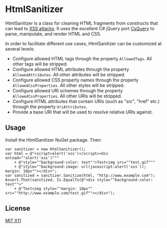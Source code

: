 HtmlSanitizer
=============

HtmlSanitizer is a class for cleaning HTML fragments from constructs that can lead to [XSS attacks](https://en.wikipedia.org/wiki/Cross-site_scripting).
It uses the excellent C# jQuery port [CsQuery](https://github.com/jamietre/CsQuery) to parse, manipulate, and render HTML and CSS.

In order to facilitate different use cases, HtmlSanitizer can be customized at several levels:
   
- Configure allowed HTML tags through the property `AllowedTags`. All other tags will be stripped.
- Configure allowed HTML attributes through the property `AllowedAttributes`. All other attributes will be stripped.
- Configure allowed CSS property names through the property `AllowedCssProperties`. All other styles will be stripped.
- Configure allowed URI schemes through the property `AllowedCssProperties`. All other URIs will be stripped.
- Configure HTML attributes that contain URIs (such as "src", "href" etc.) through the property `UriAttributes`.
- Provide a base URI that will be used to resolve relative URIs against.

Usage
-----

Install the HtmlSanitizer NuGet package. Then:

<!-- end list -->

    var sanitizer = new HtmlSanitizer();
    var html = @"<script>alert('xss')</script><div onload=""alert('xss')"""
    	+ @"style=""background-color: test"">Test<img src=""test.gif"""
    	+ @"style=""background-image: url(javascript:alert('xss')); margin: 10px""></div>";
    var sanitized = sanitizer.Sanitize(html, "http://www.example.com");
    Assert.That(sanitized, Is.EqualTo(@"<div style=""background-color: test"">"
    	+ @"Test<img style=""margin: 10px"" src=""http://www.example.com/test.gif""></div>");

License
-------

[MIT X11](http://en.wikipedia.org/wiki/MIT_License)
